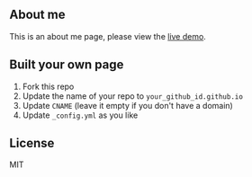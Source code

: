 ## About me

This is an about me page, please view the [live demo](http://peakcary.github.io).

## Built your own page

1. Fork this repo
2. Update the name of your repo to `your_github_id.github.io`
3. Update `CNAME` (leave it empty if you don't have a domain)
4. Update `_config.yml` as you like

## License

MIT
